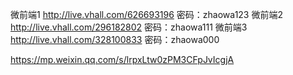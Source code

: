 微前端1
http://live.vhall.com/626693196
密码：zhaowa123
微前端2
http://live.vhall.com/296182802
密码：zhaowa111
微前端3
http://live.vhall.com/328100833
密码：zhaowa000

https://mp.weixin.qq.com/s/lrpxLtw0zPM3CFpJvIcgjA
